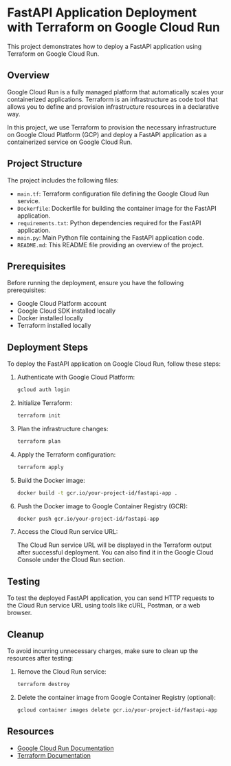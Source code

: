 # FastAPI Application Deployment with Terraform on Google Cloud Run

This project demonstrates how to deploy a FastAPI application using Terraform on Google Cloud Run.

## Overview

Google Cloud Run is a fully managed platform that automatically scales your containerized applications. Terraform is an infrastructure as code tool that allows you to define and provision infrastructure resources in a declarative way.

In this project, we use Terraform to provision the necessary infrastructure on Google Cloud Platform (GCP) and deploy a FastAPI application as a containerized service on Google Cloud Run.

## Project Structure

The project includes the following files:

- `main.tf`: Terraform configuration file defining the Google Cloud Run service.
- `Dockerfile`: Dockerfile for building the container image for the FastAPI application.
- `requirements.txt`: Python dependencies required for the FastAPI application.
- `main.py`: Main Python file containing the FastAPI application code.
- `README.md`: This README file providing an overview of the project.

## Prerequisites

Before running the deployment, ensure you have the following prerequisites:

- Google Cloud Platform account
- Google Cloud SDK installed locally
- Docker installed locally
- Terraform installed locally

## Deployment Steps

To deploy the FastAPI application on Google Cloud Run, follow these steps:

1. Authenticate with Google Cloud Platform:

    ```bash
    gcloud auth login
    ```

2. Initialize Terraform:

    ```bash
    terraform init
    ```

3. Plan the infrastructure changes:

    ```bash
    terraform plan
    ```

4. Apply the Terraform configuration:

    ```bash
    terraform apply
    ```

5. Build the Docker image:

    ```bash
    docker build -t gcr.io/your-project-id/fastapi-app .
    ```

6. Push the Docker image to Google Container Registry (GCR):

    ```bash
    docker push gcr.io/your-project-id/fastapi-app
    ```

7. Access the Cloud Run service URL:

    The Cloud Run service URL will be displayed in the Terraform output after successful deployment. You can also find it in the Google Cloud Console under the Cloud Run section.

## Testing

To test the deployed FastAPI application, you can send HTTP requests to the Cloud Run service URL using tools like cURL, Postman, or a web browser.

## Cleanup

To avoid incurring unnecessary charges, make sure to clean up the resources after testing:

1. Remove the Cloud Run service:

    ```bash
    terraform destroy
    ```

2. Delete the container image from Google Container Registry (optional):

    ```bash
    gcloud container images delete gcr.io/your-project-id/fastapi-app
    ```

## Resources

- [Google Cloud Run Documentation](https://cloud.google.com/run/docs)
- [Terraform Documentation](https://learn.hashicorp.com/tutorials/terraform/google-cloud-run)

